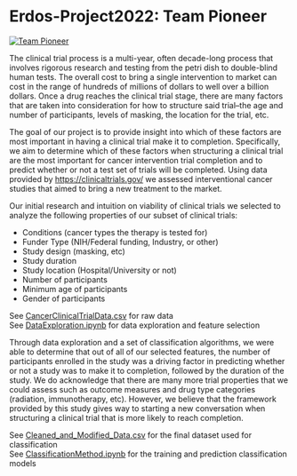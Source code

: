 # Erdos-Project2022: Team Pioneer


[![Team Pioneer](https://user-images.githubusercontent.com/98902426/172016057-07f8758e-382c-4280-8580-26311bb5ea46.png)](https://github.com/Asiawyatt/Erdos-Project2022/files/8838236/Team.Pioneer.pdf)

The clinical trial process is a multi-year, often decade-long process that involves rigorous research and testing from the petri dish to double-blind human tests. The overall cost to bring a single intervention to market can cost in the range of hundreds of millions of dollars to well over a billion dollars. Once a drug reaches the clinical trial stage, there are many factors that are taken into consideration for how to structure said trial–the age and number of participants, levels of masking, the location for the trial, etc. 

The goal of our project is to provide insight into which of these factors are most important in having a clinical trial make it to completion. Specifically, we aim to determine which of these factors when structuring a clinical trial are the most important for cancer intervention trial completion and to predict whether or not a test set of trials will be completed. Using data provided by https://clinicaltrials.gov/ we assessed interventional cancer studies that aimed to bring a new treatment to the market.

Our initial research and intuition on viability of clinical trials we selected to analyze the following properties of our subset of clinical trials:  
- Conditions (cancer types the therapy is tested for)  
- Funder Type (NIH/Federal funding, Industry, or other)  
- Study design (masking, etc)  
- Study duration  
- Study location (Hospital/University or not)  
- Number of participants  
- Minimum age of participants  
- Gender of participants  

See [CancerClinicalTrialData.csv](https://github.com/Asiawyatt/Erdos-Project2022/CancerClinicalTrialData.csv) for raw data  
See [DataExploration.ipynb](https://github.com/Asiawyatt/Erdos-Project2022/DataExploration.ipynb) for data exploration and feature selection  

Through data exploration and a set of classification algorithms, we were able to determine that out of all of our selected features, the number of participants enrolled in the study was a driving factor in predicting whether or not a study was to make it to completion, followed by the duration of the study. We do acknowledge that there are many more trial properties that we could assess such as outcome measures and drug type categories (radiation, immunotherapy, etc). However, we believe that the framework provided by this study gives way to starting a new conversation when structuring a clinical trial that is more likely to reach completion.

See [Cleaned_and_Modified_Data.csv](https://github.com/Asiawyatt/Erdos-Project2022/Cleaned_and_Modified_Data.csv) for the final dataset used for classification  
See [ClassificationMethod.ipynb](https://github.com/Asiawyatt/Erdos-Project2022/ClassificationMethod.ipynb) for the training and prediction classification models

